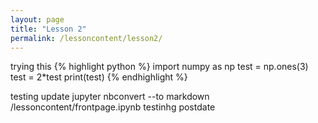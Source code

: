 ```yaml
---
layout: page
title: "Lesson 2"
permalink: /lessoncontent/lesson2/
---
```


trying this
{% highlight python %}
import numpy as np
test = np.ones(3)
test = 2*test
print(test)
{% endhighlight %}

testing update
jupyter nbconvert --to markdown /lessoncontent/frontpage.ipynb
testinhg postdate